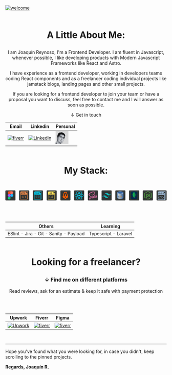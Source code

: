 [![welcome](https://www.figma.com/profile/908314209309808562/cover_image?b10cc5e1-dd68-43dd-ae80-c2f4b7b0c722)](https://joaquinreynoso.vercel.app/)

<br>

<div align="center">
 
<h1 style="margin:1em;">A Little About Me:</h1>


I am Joaquín Reynoso, I'm a Frontend Developer. I am fluent in Javascript, whenever possible, I like developing products with Modern Javascript Frameworks like React and Astro. 

I have experience as a frontend developer, working in developers teams coding React components and as a freelancer coding individual projects like jamstack blogs, landing pages and other small projects.

If you are looking for a frontend developer to join your team or have a proposal you want to discuss, feel free to contact me and I will answer as soon as possible.

 
&darr; Get in touch

| Email | Linkedin | Personal |
| --- | --- | --- |
 | [![fiverr](https://th.bing.com/th?id=ODLS.8f0ce0d8-2449-458c-bf41-a8532cffd6c5&w=32&h=32&qlt=92&pcl=fffffa&o=6&pid=1.2)](mailto:orientalarg@outlook.com) | [![Linkedin](https://icons-for-free.com/iconfiles/ico/32/super+tiny+icons+linkedin-1324450747503589428.ico)](https://www.linkedin.com/in/orientalarg/) | [![portfolio](https://github.com/orientalArg/orientalArg/blob/master/ICO%20size%2040x40.png?raw=true)](https://joaquinreynoso.vercel.app/)

<br>

<h1 style="margin:1em;">My Stack:</h1>

<br>

<img title="Figma . HTML . CSS . JavaScript . Astro . React . Sass . Tailwind . mySQL . MongoDB . Express + Nodejs . PHP  " src="https://github.com/orientalArg/orientalArg/blob/master/ICONS%20BAR.png?raw=true" alt />

<br> <br>

| Others | Learning | 
| --- | --- |
|  ESlint - Jira - Git - Sanity - Payload | Typescript - Laravel |

<br>

<h1 style="margin:1em;">Looking for a freelancer?</h1>
<h3> &darr; Find me on different platforms </h3>
 Read reviews, ask for an estimate & keep it safe with payment protection

<br><br>
 
| Upwork | Fiverr | Figma |
| --- | --- | --- |
| [![Upwork](https://th.bing.com/th?id=ODLS.102712b1-4c58-4958-a5e6-1977d257f078&w=32&h=32&qlt=90&pcl=fffffa&o=6&pid=1.2)](https://www.upwork.com/freelancers/~0117753d45764f61bb) | [![fiverr](https://th.bing.com/th?id=ODLS.248cca61-4987-4b0f-9b47-bb2872b2414a&w=32&h=32&qlt=90&pcl=fffffa&o=6&pid=1.2)](https://www.fiverr.com/joaquinreyno623) |  [![fiverr](https://th.bing.com/th?id=ODLS.27416eed-7578-439e-ae1c-f0392d225a34&w=32&h=32&qlt=90&pcl=fffffa&o=6&pid=1.2)](https://figma.com/@orientalArg) |

<br>

</div>

---

<p style="text-align:left;">
 Hope you've found what you were looking for, in case you didn't, keep scrolling to the pinned projects.
 
 <b>Regards, Joaquín R.</b>
 </p>
